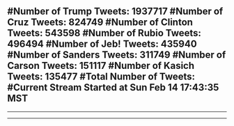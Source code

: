#Number of Trump Tweets: 1937717
#Number of Cruz Tweets: 824749
#Number of Clinton Tweets: 543598
#Number of Rubio Tweets: 496494
#Number of Jeb! Tweets: 435940
#Number of Sanders Tweets: 311749
#Number of Carson Tweets: 151117
#Number of Kasich Tweets: 135477
#Total Number of Tweets:  
#Current Stream Started at Sun Feb 14 17:43:35 MST
---
---
---
